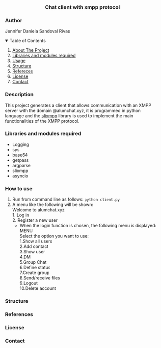 <br />
<p align="center">
  <h3 align="center">Chat client with xmpp protocol</h3>
</p>

### Author

Jennifer Daniela Sandoval Rivas

<!-- TABLE OF CONTENTS -->
<details open="open">
  <summary>Table of Contents</summary>
  <ol>
    <li>
      <a href="#Description">About The Project</a>
    </li>
    <li>
      <a href="#Libraries-and-modules-required">Libraries and modules required</a>
    </li>
    <li><a href="#How-to-use">Usage</a></li>
    <li><a href="#Structure">Structure</a></li>
    <li><a href="#References">Refereces</a></li>
    <li><a href="#License">License</a></li>
    <li><a href="#Contact">Contact</a></li>
  </ol>
</details>


### Description

This project generates a client that allows communication with an XMPP server with the domain @alumchat.xyz, it is programmed in python language and the [slixmpp](https://slixmpp.readthedocs.io/en/latest/) library is used to implement the main functionalities of the XMPP protocol.

### Libraries and modules required

- Logging
- sys
- base64
- getpass 
- argparse
- slixmpp
- asyncio

### How to use

1. Run from command line as follows:
                            `python client.py`
2. A menu like the following will be shown:  
                            Welcome to alumchat.xyz  
                            1. Log in  
                            2. Register a new user  
    - When the login function is chosen, the following menu is displayed:  
        MENU  
        Select the option you want to use:  
        1.Show all users  
        2.Add contact  
        3.Show user  
        4.DM  
        5.Group Chat  
        6.Define status  
        7.Create group  
        8.Send/receive files  
        9.Logout  
        10.Delete account  

### Structure

### References
                    
### License

### Contact